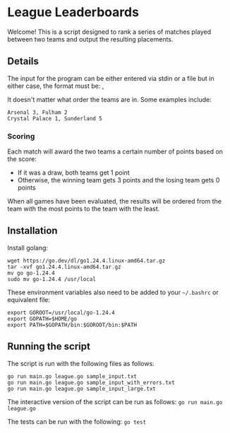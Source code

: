 # League Leaderboards

Welcome! This is a script designed to rank a series of matches played between two teams and output the resulting placements.

## Details

The input for the program can be either entered via stdin or a file but in either case, the format must be:
<team name> <team score>, <team name> <team score>

It doesn't matter what order the teams are in. Some examples include:
```
Arsenal 3, Fulham 2
Crystal Palace 1, Sunderland 5
```

### Scoring

Each match will award the two teams a certain number of points based on the score:
- If it was a draw, both teams get 1 point
- Otherwise, the winning team gets 3 points and the losing team gets 0 points

When all games have been evaluated, the results will be ordered from the team with the most points to the team with the least.

## Installation

Install golang:
```
wget https://go.dev/dl/go1.24.4.linux-amd64.tar.gz
tar -xvf go1.24.4.linux-amd64.tar.gz
mv go go-1.24.4
sudo mv go-1.24.4 /usr/local
```

These environment variables also need to be added to your `~/.bashrc` or equivalent file:
```
export GOROOT=/usr/local/go-1.24.4
export GOPATH=$HOME/go
export PATH=$GOPATH/bin:$GOROOT/bin:$PATH
```

## Running the script

The script is run with the following files as follows:
```
go run main.go league.go sample_input.txt
go run main.go league.go sample_input_with_errors.txt
go run main.go league.go sample_input_large.txt
```

The interactive version of the script can be run as follows:
`go run main.go league.go`

The tests can be run with the following:
`go test`

